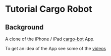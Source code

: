 # Tutorial Cargo Robot

## Background

A clone of the iPhone / iPad [cargo-bot](https://www.google.nl/search?q=cargo+bot&tbm=isch&tbo=u&source=univ&sa=X&ved=0ahUKEwjYwYWsg8PJAhVFgA8KHUvzD6QQsAQINg&biw=1342&bih=985) App.

To get an idea of the App see some of the [videos](https://www.google.nl/search?q=cargo+bot&biw=1342&bih=985&tbm=vid&source=lnms&sa=X&ved=0ahUKEwjVy-ytg8PJAhUGRQ8KHRLaAyYQ_AUICCgC&dpr=1)
